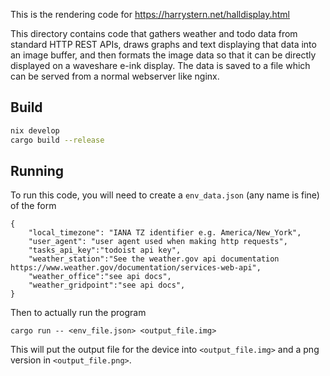 This is the rendering code for https://harrystern.net/halldisplay.html

This directory contains code that gathers weather and todo data from standard HTTP REST APIs, draws graphs and text displaying that data into an image buffer, and then formats the image data so that it can be directly displayed on a waveshare e-ink display. The data is saved to a file which can be served from a normal webserver like nginx.

## Build

```sh
nix develop
cargo build --release
```

## Running

To run this code, you will need to create a `env_data.json` (any name is fine) of the form

```
{
    "local_timezone": "IANA TZ identifier e.g. America/New_York",
    "user_agent": "user agent used when making http requests",
    "tasks_api_key":"todoist api key",
    "weather_station":"See the weather.gov api documentation https://www.weather.gov/documentation/services-web-api",
    "weather_office":"see api docs",
    "weather_gridpoint":"see api docs",
}
```

Then to actually run the program

```
cargo run -- <env_file.json> <output_file.img>
```

This will put the output file for the device into `<output_file.img>` and a png version in `<output_file.png>`.
